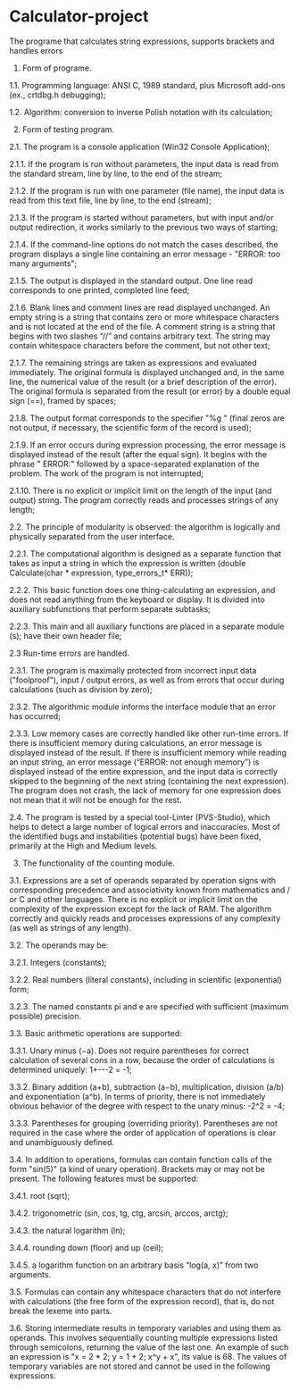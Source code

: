 # Calculator-project
The programe that calculates string expressions, supports brackets and handles errors


1. Form of programe.


1.1. Programming language: ANSI C, 1989 standard, plus Microsoft add-ons (ex., crtdbg.h debugging); 

1.2. Algorithm: conversion to inverse Polish notation with its calculation;



2. Form of testing program.


2.1. The program is a console application (Win32 Console Application);

2.1.1. If the program is run without parameters, the input data is read from the standard stream, line 
by line, to the end of the stream;

2.1.2. If the program is run with one parameter (file name), the input data is read from this text file, 
line by line, to the end (stream);

2.1.3. If the program is started without parameters, but with input and/or output redirection, it works 
similarly to the previous two ways of starting;

2.1.4. If the command-line options do not match the cases described, the program displays a single line 
containing an error message - "ERROR: too many arguments";

2.1.5. The output is displayed in the standard output. One line read corresponds to one printed, 
completed line feed;

2.1.6. Blank lines and comment lines are read displayed unchanged. An empty string is a string that 
contains zero or more whitespace characters and is not located at the end of the file. A comment string 
is a string that begins with two slashes “//” and contains arbitrary text. The string may contain 
whitespace characters before the comment, but not other text;

2.1.7. The remaining strings are taken as expressions and evaluated immediately. The original formula 
is displayed unchanged and, in the same line, the numerical value of the result (or a brief description
of the error). The original formula is separated from the result (or error) by a double equal sign (==),
framed by spaces;

2.1.8. The output format corresponds to the specifier "%g " (final zeros are not output, if necessary, 
the scientific form of the record is used);

2.1.9. If an error occurs during expression processing, the error message is displayed instead of the
result (after the equal sign). It begins with the phrase " ERROR:" followed by a space-separated
explanation of the problem. The work of the program is not interrupted;

2.1.10. There is no explicit or implicit limit on the length of the input (and output) string. The
program correctly reads and processes strings of any length;

2.2. The principle of modularity is observed: the algorithm is logically and physically separated from
the user interface.

2.2.1. The computational algorithm is designed as a separate function that takes as input a string in
which the expression is written (double Calculate(char * expression, type_errors_t* ERR));

2.2.2. This basic function does one thing-calculating an expression, and does not read anything from
the keyboard or display. It is divided into auxiliary subfunctions that perform separate subtasks;

2.2.3. This main and all auxiliary functions are placed in a separate module (s); have their own header file;

2.3 Run-time errors are handled.

2.3.1. The program is maximally protected from incorrect input data ("foolproof"), input / output errors, as
well as from errors that occur during calculations (such as division by zero);

2.3.2. The algorithmic module informs the interface module that an error has occurred;

2.3.3. Low memory cases are correctly handled like other run-time errors. If there is insufficient memory
during calculations, an error message is displayed instead of the result. If there is insufficient memory
while reading an input string, an error message (“ERROR: not enough memory”) is displayed instead of the
entire expression, and the input data is correctly skipped to the beginning of the next string (containing
the next expression). The program does not crash, the lack of memory for one expression does not mean that
it will not be enough for the rest.

2.4. The program is tested by a special tool-Linter (PVS-Studio), which helps to detect a large number of
logical errors and inaccuracies. Most of the identified bugs and instabilities (potential bugs) have been
fixed, primarily at the High and Medium levels.



3. The functionality of the counting module.


3.1. Expressions are a set of operands separated by operation signs with corresponding precedence and
associativity known from mathematics and / or C and other languages. There is no explicit or implicit limit
on the complexity of the expression except for the lack of RAM. The algorithm correctly and quickly reads
and processes expressions of any complexity (as well as strings of any length).

3.2. The operands may be:

3.2.1. Integers (constants);

3.2.2. Real numbers (literal constants), including in scientific (exponential) form;

3.2.3. The named constants pi and e are specified with sufficient (maximum possible) precision.

3.3. Basic arithmetic operations are supported:

3.3.1. Unary minus (−a). Does not require parentheses for correct calculation of several cons in a row,
because the order of calculations is determined uniquely: 1+---2 = -1;

3.3.2. Binary addition (a+b), subtraction (a−b), multiplication, division (a/b) and exponentiation (a^b).
In terms of priority, there is not immediately obvious behavior of the degree with respect to the unary
minus: -2^2 = -4;

3.3.3. Parentheses for grouping (overriding priority). Parentheses are not required in the case where the
order of application of operations is clear and unambiguously defined.

3.4. In addition to operations, formulas can contain function calls of the form "sin(5)" (a kind of unary
operation). Brackets may or may not be present. The following features must be supported:

3.4.1. root (sqrt);

3.4.2. trigonometric (sin, cos, tg, ctg, arcsin, arccos, arctg);

3.4.3. the natural logarithm (ln);

3.4.4. rounding down (floor) and up (ceil);

3.4.5. a logarithm function on an arbitrary basis “log(a, x)” from two arguments.

3.5. Formulas can contain any whitespace characters that do not interfere with calculations (the free form
of the expression record), that is, do not break the lexeme into parts.

3.6. Storing intermediate results in temporary variables and using them as operands. This involves sequentially
counting multiple expressions listed through semicolons, returning the value of the last one. An example of such
an expression is "x = 2 * 2; y = 1 + 2; x^y + x", its value is 68. The values of temporary variables are not
stored and cannot be used in the following expressions.
